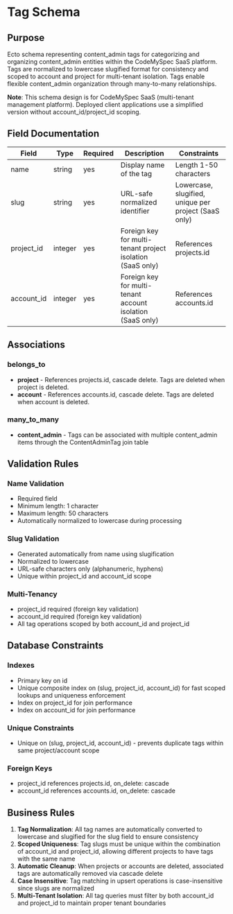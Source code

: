 # Tag Schema

## Purpose

Ecto schema representing content_admin tags for categorizing and organizing content_admin entities within the CodeMySpec SaaS platform. Tags are normalized to lowercase slugified format for consistency and scoped to account and project for multi-tenant isolation. Tags enable flexible content_admin organization through many-to-many relationships.

**Note**: This schema design is for CodeMySpec SaaS (multi-tenant management platform). Deployed client applications use a simplified version without account_id/project_id scoping.

## Field Documentation

| Field      | Type    | Required | Description                                                | Constraints                                          |
| ---------- | ------- | -------- | ---------------------------------------------------------- | ---------------------------------------------------- |
| name       | string  | yes      | Display name of the tag                                    | Length 1-50 characters                               |
| slug       | string  | yes      | URL-safe normalized identifier                             | Lowercase, slugified, unique per project (SaaS only) |
| project_id | integer | yes      | Foreign key for multi-tenant project isolation (SaaS only) | References projects.id                               |
| account_id | integer | yes      | Foreign key for multi-tenant account isolation (SaaS only) | References accounts.id                               |

## Associations

### belongs_to
- **project** - References projects.id, cascade delete. Tags are deleted when project is deleted.
- **account** - References accounts.id, cascade delete. Tags are deleted when account is deleted.

### many_to_many
- **content_admin** - Tags can be associated with multiple content_admin items through the ContentAdminTag join table

## Validation Rules

### Name Validation
- Required field
- Minimum length: 1 character
- Maximum length: 50 characters
- Automatically normalized to lowercase during processing

### Slug Validation
- Generated automatically from name using slugification
- Normalized to lowercase
- URL-safe characters only (alphanumeric, hyphens)
- Unique within project_id and account_id scope

### Multi-Tenancy
- project_id required (foreign key validation)
- account_id required (foreign key validation)
- All tag operations scoped by both account_id and project_id

## Database Constraints

### Indexes
- Primary key on id
- Unique composite index on (slug, project_id, account_id) for fast scoped lookups and uniqueness enforcement
- Index on project_id for join performance
- Index on account_id for join performance

### Unique Constraints
- Unique on (slug, project_id, account_id) - prevents duplicate tags within same project/account scope

### Foreign Keys
- project_id references projects.id, on_delete: cascade
- account_id references accounts.id, on_delete: cascade

## Business Rules

1. **Tag Normalization**: All tag names are automatically converted to lowercase and slugified for the slug field to ensure consistency
2. **Scoped Uniqueness**: Tag slugs must be unique within the combination of account_id and project_id, allowing different projects to have tags with the same name
3. **Automatic Cleanup**: When projects or accounts are deleted, associated tags are automatically removed via cascade delete
4. **Case Insensitive**: Tag matching in upsert operations is case-insensitive since slugs are normalized
5. **Multi-Tenant Isolation**: All tag queries must filter by both account_id and project_id to maintain proper tenant boundaries